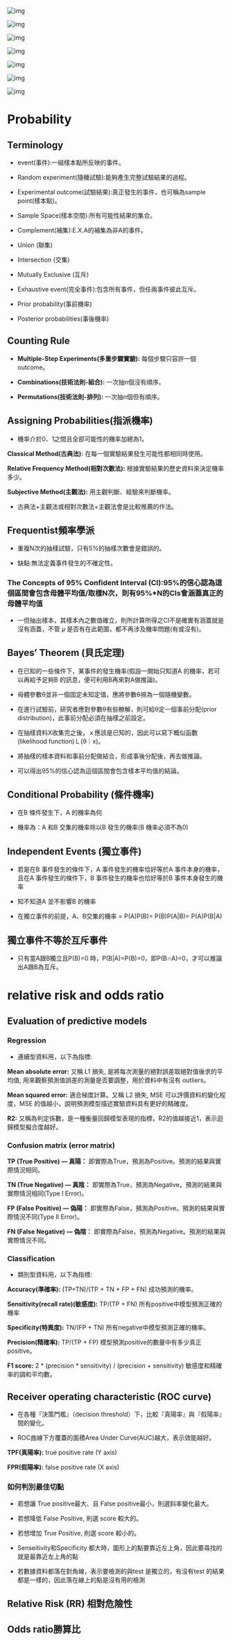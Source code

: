 ![img](https://github.com/jason-28/Learning-Note/blob/main/img/%E6%A9%9F%E7%B5%B11.jpg)

![img](https://github.com/jason-28/Learning-Note/blob/main/img/%E6%A9%9F%E7%B5%B12.jpg)

![img](https://github.com/jason-28/Learning-Note/blob/main/img/%E6%A9%9F%E7%B5%B13.jpg)

![img](https://github.com/jason-28/Learning-Note/blob/main/img/%E6%A9%9F%E7%B5%B14.jpg)

![img](https://github.com/jason-28/Learning-Note/blob/main/img/%E6%A9%9F%E7%B5%B15.jpg)

![img](https://github.com/jason-28/Learning-Note/blob/main/img/%E6%A9%9F%E7%B5%B16.jpg)

![img](https://github.com/jason-28/Learning-Note/blob/main/img/%E6%A9%9F%E7%B5%B17.jpg)

# Probability

## Terminology

* event(事件):一組樣本點所反映的事件。

* Random experiment(隨機試驗):能夠產生完整試驗結果的過程。

* Experimental outcome(試驗結果):真正發生的事件，也可稱為sample point(樣本點)。

* Sample Space(樣本空間):所有可能性結果的集合。

* Complement(補集):E.X.A的補集為非A的事件。

* Union (聯集) 

* Intersection (交集)

* Mutually Exclusive (互斥)

* Exhaustive event(完全事件):包含所有事件，但任兩事件彼此互斥。

* Prior probability(事前機率)

* Posterior probabilities(事後機率)

## Counting Rule 

* **Multiple-Step Experiments(多重步驟實驗):** 每個步驟只容許一個outcome。

* **Combinations(技術法則-組合):** 一次抽n個沒有順序。

* **Permutations(技術法則-排列):** 一次抽n個但有順序。

## Assigning Probabilities(指派機率)

* 機率介於0、1之間且全部可能性的機率加總為1。

**Classical Method(古典法):** 在每一個實驗結果發生可能性都相同時使用。

**Relative Frequency Method(相對次數法):** 根據實驗結果的歷史資料來決定機率多少。

**Subjective Method(主觀法):** 用主觀判斷、經驗來判斷機率。

* 古典法+主觀法或相對次數法+主觀法會是比較推薦的作法。

## Frequentist頻率學派

* 重複N次的抽樣試驗，只有5%的抽樣次數會是錯誤的。

* 缺點:無法定義事件發生的不確定性。

### The Concepts of 95% Confident Interval (CI):95%的信心認為這個區間會包含母體平均值/取樣N次，則有95%*N的CIs會涵蓋真正的母體平均值

* 一但抽出樣本，其樣本內之數值確立，則所計算所得之CI不是確實有涵蓋就是沒有涵蓋，不管 𝜇 是否有在此範圍，都不再涉及機率問題(有或沒有)。

## Bayes’ Theorem (貝氏定理)

* 在已知的一些條件下，某事件的發生機率(假設一開始只知道A 的機率，若可以再給予足夠B 的訊息，便可利用B再來對A做推論)。

* 母體參數θ並非一個固定未知定值，應將參數θ視為一個隨機變數。

* 在進行試驗前，研究者應對參數θ有些瞭解，則可給θ定一個事前分配(prior distribution)，此事前分配必須在抽樣之前設定。

* 在抽樣資料X收集完之後，ｘ應該是已知的，因此可以寫下概似函數(likelihood function)Ｌ(θ｜x)。

* 將抽樣的樣本資料和事前分配做結合，形成事後分配後，再去做推論。

* 可以得出95%的信心認為這個區間會包含樣本平均值的結論。

## Conditional Probability (條件機率)

* 在B 條件發生下，A 的機率為何

* 機率為：A 和B 交集的機率除以B 發生的機率(B 機率必須不為0)

## Independent Events (獨立事件)

* 若是在B 事件發生的條件下，A 事件發生的機率恰好等於A 事件本身的機率，且在A 事件發生的條件下，B 事件發生的機率也恰好等於B 事件本身發生的機率

* 知不知道A 並不影響B 的機率

* 在獨立事件的前提，A、B交集的機率 = P(A)P(B)= P(B)P(A|B)= P(A)P(B|A)

## 獨立事件不等於互斥事件

* 只有當A跟B獨立且P(B)=0 時，P(B|A)=P(B)=0，即P(B∩A)=0，才可以推論出A跟B為互斥。

# relative risk and odds ratio

## Evaluation of predictive models

### Regression 

* 連續型資料用，以下為指標:

**Mean absolute error:** 又稱 L1 損失, 是將每次測量的絕對誤差取絕對值後求的平均值, 用來觀察預測值誤差的測量是否要調整，用於資料中有沒有 outliers。

**Mean squared error:** 適合梯度計算。又稱 L2 損失, MSE 可以評價資料的變化程度，MSE 的值越小，說明預測模型描述實驗資料具有更好的精確度。

**R2:** 又稱為判定係數，是一種衡量回歸模型表現的指標，R2的值越接近1，表示迴歸模型擬合度越好。

### Confusion matrix (error matrix)

**TP (True Positive) — 真陽：** 即實際為True，預測為Positive。預測的結果與實際情況相同。

**TN (True Negative) — 真陰：** 即實際為True，預測為Negative。預測的結果與實際情況相同(Type I Error)。

**FP (False Positive) — 偽陽：** 即實際為False，預測為Positive。預測的結果與實際情況不同(Type II Error)。

**FN (False Negative) — 偽陰：** 即實際為False，預測為Negative。預測的結果與實際情況不同。

### Classification

* 類別型資料用，以下為指標:

**Accuracy(準確率):** (TP+TN)/(TP + TN + FP + FN) 成功預測的機率。

**Sensitivity(recall rate)(敏感度):** TP/(TP + FN) 所有positive中模型預測正確的機率 

**Specificity(特異度):** TN/(FP + TN) 所有negative中模型預測正確的機率。

**Precision(精確率):** TP/(TP + FP) 模型預測positive的數量中有多少真正positive。

**F1 score:** 2 * (precision * sensitivity) / (precision + sensitivity) 敏感度和精確率的調和平均數。

##  Receiver operating characteristic (ROC curve)

* 在各種『決策門檻』（decision threshold）下，比較『真陽率』與『假陽率』間的變化。

* ROC曲線下方覆蓋的面積Area Under Curve(AUC)越大，表示效能越好。

**TPF(真陽率):** true positive rate (Y axis)

**FPR(假陽率):** false positive rate (X axis)

### 如何判別最佳切點

* 若想讓 True positive最大、且 False positive最小，則選斜率變化最大。

* 若想降低 False Positive, 則選 score 較大的。

* 若想增加 True Positive, 則選 score 較小的。

* Senseitivity和Specificity 都大時，圖形上的點要靠近左上角，因此要尋找的就是最靠近左上角的點

* 若數據資料都落在對角線，表示要檢測的與test 是獨立的，有沒有test 的結果都是一樣的，因此落在線上的點是沒有用的檢測

## Relative Risk (RR) 相對危險性


## Odds ratio勝算比

